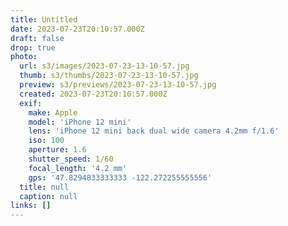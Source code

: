```yaml
---
title: Untitled
date: 2023-07-23T20:10:57.000Z
draft: false
drop: true
photo:
  url: s3/images/2023-07-23-13-10-57.jpg
  thumb: s3/thumbs/2023-07-23-13-10-57.jpg
  preview: s3/previews/2023-07-23-13-10-57.jpg
  created: 2023-07-23T20:10:57.000Z
  exif:
    make: Apple
    model: 'iPhone 12 mini'
    lens: 'iPhone 12 mini back dual wide camera 4.2mm f/1.6'
    iso: 100
    aperture: 1.6
    shutter_speed: 1/60
    focal_length: '4.2 mm'
    gps: '47.8294833333333 -122.272255555556'
  title: null
  caption: null
links: []
---
```

